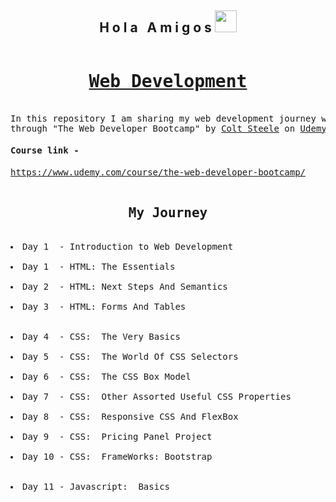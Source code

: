 <h2 align="center">H o l a &nbsp; A m i g o s <img src="https://media.giphy.com/media/hvRJCLFzcasrR4ia7z/giphy.gif" width="35px"></h2>

<pre>
<h1 align="center"><a href="https://en.wikipedia.org/wiki/Web_development">Web Development</a></h1>
In this repository I am sharing my web development journey which I learned 
through "The Web Developer Bootcamp" by <a href="https://www.udemy.com/user/coltsteele/">Colt Steele</a> on <a href="https://www.udemy.com/">Udemy</a>
<h4>Course link - </h4><a href="https://www.udemy.com/course/the-web-developer-bootcamp/">https://www.udemy.com/course/the-web-developer-bootcamp/</a>

<h2 align="center">My Journey</h2>
<li>Day 1  - Introduction to Web Development</li>
<li>Day 1  - HTML: The Essentials</li>
<li>Day 2  - HTML: Next Steps And Semantics</li>
<li>Day 3  - HTML: Forms And Tables</li>

<li>Day 4  - CSS:  The Very Basics</li>
<li>Day 5  - CSS:  The World Of CSS Selectors</li>
<li>Day 6  - CSS:  The CSS Box Model</li>
<li>Day 7  - CSS:  Other Assorted Useful CSS Properties</li>
<li>Day 8  - CSS:  Responsive CSS And FlexBox</li>
<li>Day 9  - CSS:  Pricing Panel Project</li>
<li>Day 10 - CSS:  FrameWorks: Bootstrap</li>

<li>Day 11 - Javascript:  Basics</li>
</pre>